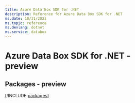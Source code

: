 ```yaml
---
title: Azure Data Box SDK for .NET
description: Reference for Azure Data Box SDK for .NET
ms.date: 10/31/2023
ms.topic: reference
ms.devlang: dotnet
ms.service: databox
---
```

# Azure Data Box SDK for .NET - preview
## Packages - preview
[!INCLUDE [packages](data-box-index.md)]